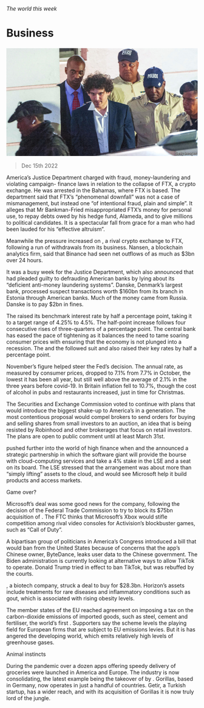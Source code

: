 ###### The world this week

# Business 

#####  

![image](images/20221217_WWP003.jpg) 

> Dec 15th 2022 

America’s Justice Department charged  with fraud, money-laundering and violating campaign- finance laws in relation to the collapse of FTX, a crypto exchange. He was arrested in the Bahamas, where FTX is based. The department said that FTX’s “phenomenal downfall” was not a case of mismanagement, but instead one “of intentional fraud, plain and simple”. It alleges that Mr Bankman-Fried misappropriated FTX’s money for personal use, to repay debts owed by his hedge fund, Alameda, and to give millions to political candidates. It is a spectacular fall from grace for a man who had been lauded for his “effective altruism”. 

Meanwhile the pressure increased on , a rival crypto exchange to FTX, following a run of withdrawals from its business. Nansen, a blockchain analytics firm, said that Binance had seen net outflows of as much as $3bn over 24 hours. 

It was a busy week for the Justice Department, which also announced that  had pleaded guilty to defrauding American banks by lying about its “deficient anti-money laundering systems”. Danske, Denmark’s largest bank, processed suspect transactions worth $160bn from its branch in Estonia through American banks. Much of the money came from Russia. Danske is to pay $2bn in fines. 

The  raised its benchmark interest rate by half a percentage point, taking it to a target range of 4.25% to 4.5%. The half-point increase follows four consecutive rises of three-quarters of a percentage point. The central bank has eased the pace of tightening as it balances the need to tame soaring consumer prices with ensuring that the economy is not plunged into a recession. The  and the  followed suit and also raised their key rates by half a percentage point. 

November’s  figure helped steer the Fed’s decision. The annual rate, as measured by consumer prices, dropped to 7.1% from 7.7% in October, the lowest it has been all year, but still well above the average of 2.1% in the three years before covid-19. In Britain inflation fell to 10.7%, though the cost of alcohol in pubs and restaurants increased, just in time for Christmas. 

The Securities and Exchange Commission voted to continue with plans that would introduce the biggest shake-up to America’s in a generation. The most contentious proposal would compel brokers to send orders for buying and selling shares from small investors to an auction, an idea that is being resisted by Robinhood and other brokerages that focus on retail investors. The plans are open to public comment until at least March 31st. 

 pushed further into the world of high finance when  and the  announced a strategic partnership in which the software giant will provide the bourse with cloud-computing services and take a 4% stake in the LSE and a seat on its board. The LSE stressed that the arrangement was about more than “simply lifting” assets to the cloud, and would see Microsoft help it build products and access markets. 

Game over?

Microsoft’s deal was some good news for the company, following the decision of the Federal Trade Commission to try to block its $75bn acquisition of . The FTC thinks that Microsoft’s Xbox would stifle competition among rival video consoles for Activision’s blockbuster games, such as “Call of Duty”. 

A bipartisan group of politicians in America’s Congress introduced a bill that would ban  from the United States because of concerns that the app’s Chinese owner, ByteDance, leaks user data to the Chinese government. The Biden administration is currently looking at alternative ways to allow TikTok to operate. Donald Trump tried in effect to ban TikTok, but was rebuffed by the courts. 

, a biotech company, struck a deal to buy  for $28.3bn. Horizon’s assets include treatments for rare diseases and inflammatory conditions such as gout, which is associated with rising obesity levels. 

The member states of the EU reached agreement on imposing a tax on the carbon-dioxide emissions of imported goods, such as steel, cement and fertiliser, the world’s first . Supporters say the scheme levels the playing field for European firms that are subject to EU emissions levies. But it is has angered the developing world, which emits relatively high levels of greenhouse gases. 

Animal instincts

During the pandemic over a dozen apps offering speedy delivery of groceries were launched in America and Europe. The industry is now consolidating, the latest example being the takeover of  by . Gorillas, based in Germany, now operates in just a handful of countries. Getir, a Turkish startup, has a wider reach, and with its acquisition of Gorillas it is now truly lord of the jungle. 

